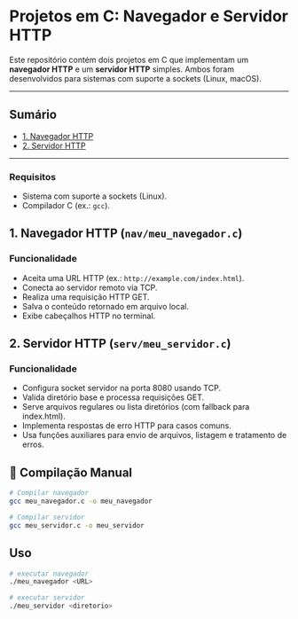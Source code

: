 # Projetos em C: Navegador e Servidor HTTP

Este repositório contém dois projetos em C que implementam um **navegador HTTP** e um **servidor HTTP** simples. Ambos foram desenvolvidos para sistemas com suporte a sockets (Linux, macOS).

---

## Sumário

- [1. Navegador HTTP](#1-navegador-http-meu_navegadorc)
- [2. Servidor HTTP](#2-servidor-http-meu_servidorc)

---
### Requisitos

- Sistema com suporte a sockets (Linux).
- Compilador C (ex.: `gcc`).

## 1. Navegador HTTP (`nav/meu_navegador.c`)

### Funcionalidade

- Aceita uma URL HTTP (ex.: `http://example.com/index.html`).
- Conecta ao servidor remoto via TCP.
- Realiza uma requisição HTTP GET.
- Salva o conteúdo retornado em arquivo local.
- Exibe cabeçalhos HTTP no terminal.


## 2. Servidor HTTP (`serv/meu_servidor.c`)

### Funcionalidade

- Configura socket servidor na porta 8080 usando TCP.
- Valida diretório base e processa requisições GET.
- Serve arquivos regulares ou lista diretórios (com fallback para index.html).
- Implementa respostas de erro HTTP para casos comuns.
- Usa funções auxiliares para envio de arquivos, listagem e tratamento de erros.


## 🔧 Compilação Manual

```bash
# Compilar navegador
gcc meu_navegador.c -o meu_navegador

# Compilar servidor
gcc meu_servidor.c -o meu_servidor

```

## Uso 

```bash
# executar navegador
./meu_navegador <URL>

# executar servidor
./meu_servidor <diretorio>

```

